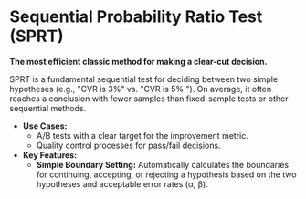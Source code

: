 # Sequential Probability Ratio Test (SPRT)
**The most efficient classic method for making a clear-cut decision.**

SPRT is a fundamental sequential test for deciding between two simple hypotheses (e.g., "CVR is 3%" vs. "CVR is 5% "). On average, it often reaches a conclusion with fewer samples than fixed-sample tests or other sequential methods.

* **Use Cases:**
    * A/B tests with a clear target for the improvement metric.
    * Quality control processes for pass/fail decisions.
* **Key Features:**
    * **Simple Boundary Setting:** Automatically calculates the boundaries for continuing, accepting, or rejecting a hypothesis based on the two hypotheses and acceptable error rates (α, β).

